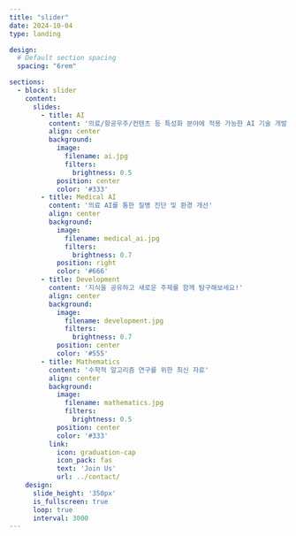 ```yaml
---
title: "slider"
date: 2024-10-04
type: landing

design:
  # Default section spacing
  spacing: "6rem"

sections:
  - block: slider
    content:
      slides:
        - title: AI
          content: '의료/항공우주/컨텐츠 등 특성화 분야에 적용 가능한 AI 기술 개발'
          align: center
          background:
            image:
              filename: ai.jpg
              filters:
                brightness: 0.5
            position: center
            color: '#333'
        - title: Medical AI
          content: '의료 AI를 통한 질병 진단 및 환경 개선'
          align: center
          background:
            image:
              filename: medical_ai.jpg
              filters:
                brightness: 0.7
            position: right
            color: '#666'
        - title: Development
          content: '지식을 공유하고 새로운 주제를 함께 탐구해보세요!'
          align: center
          background:
            image:
              filename: development.jpg
              filters:
                brightness: 0.7
            position: center
            color: '#555'
        - title: Mathematics
          content: '수학적 알고리즘 연구를 위한 최신 자료'
          align: center
          background:
            image:
              filename: mathematics.jpg
              filters:
                brightness: 0.5
            position: center
            color: '#333'
          link:
            icon: graduation-cap
            icon_pack: fas
            text: 'Join Us'
            url: ../contact/
    design:
      slide_height: '350px'
      is_fullscreen: true
      loop: true
      interval: 3000
---
```

